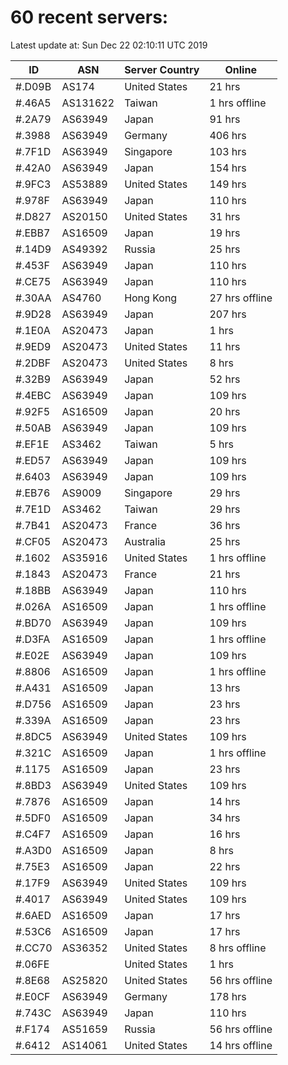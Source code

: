 # 60 recent servers:

Latest update at: Sun Dec 22 02:10:11 UTC 2019

| ID | ASN | Server Country | Online |
| -- | --- | -------------- | ------ |
| #.D09B | AS174 | United States | 21 hrs |
| #.46A5 | AS131622 | Taiwan | 1 hrs offline |
| #.2A79 | AS63949 | Japan | 91 hrs |
| #.3988 | AS63949 | Germany | 406 hrs |
| #.7F1D | AS63949 | Singapore | 103 hrs |
| #.42A0 | AS63949 | Japan | 154 hrs |
| #.9FC3 | AS53889 | United States | 149 hrs |
| #.978F | AS63949 | Japan | 110 hrs |
| #.D827 | AS20150 | United States | 31 hrs |
| #.EBB7 | AS16509 | Japan | 19 hrs |
| #.14D9 | AS49392 | Russia | 25 hrs |
| #.453F | AS63949 | Japan | 110 hrs |
| #.CE75 | AS63949 | Japan | 110 hrs |
| #.30AA | AS4760 | Hong Kong | 27 hrs offline |
| #.9D28 | AS63949 | Japan | 207 hrs |
| #.1E0A | AS20473 | Japan | 1 hrs |
| #.9ED9 | AS20473 | United States | 11 hrs |
| #.2DBF | AS20473 | United States | 8 hrs |
| #.32B9 | AS63949 | Japan | 52 hrs |
| #.4EBC | AS63949 | Japan | 109 hrs |
| #.92F5 | AS16509 | Japan | 20 hrs |
| #.50AB | AS63949 | Japan | 109 hrs |
| #.EF1E | AS3462 | Taiwan | 5 hrs |
| #.ED57 | AS63949 | Japan | 109 hrs |
| #.6403 | AS63949 | Japan | 109 hrs |
| #.EB76 | AS9009 | Singapore | 29 hrs |
| #.7E1D | AS3462 | Taiwan | 29 hrs |
| #.7B41 | AS20473 | France | 36 hrs |
| #.CF05 | AS20473 | Australia | 25 hrs |
| #.1602 | AS35916 | United States | 1 hrs offline |
| #.1843 | AS20473 | France | 21 hrs |
| #.18BB | AS63949 | Japan | 110 hrs |
| #.026A | AS16509 | Japan | 1 hrs offline |
| #.BD70 | AS63949 | Japan | 109 hrs |
| #.D3FA | AS16509 | Japan | 1 hrs offline |
| #.E02E | AS63949 | Japan | 109 hrs |
| #.8806 | AS16509 | Japan | 1 hrs offline |
| #.A431 | AS16509 | Japan | 13 hrs |
| #.D756 | AS16509 | Japan | 23 hrs |
| #.339A | AS16509 | Japan | 23 hrs |
| #.8DC5 | AS63949 | United States | 109 hrs |
| #.321C | AS16509 | Japan | 1 hrs offline |
| #.1175 | AS16509 | Japan | 23 hrs |
| #.8BD3 | AS63949 | United States | 109 hrs |
| #.7876 | AS16509 | Japan | 14 hrs |
| #.5DF0 | AS16509 | Japan | 34 hrs |
| #.C4F7 | AS16509 | Japan | 16 hrs |
| #.A3D0 | AS16509 | Japan | 8 hrs |
| #.75E3 | AS16509 | Japan | 22 hrs |
| #.17F9 | AS63949 | United States | 109 hrs |
| #.4017 | AS63949 | United States | 109 hrs |
| #.6AED | AS16509 | Japan | 17 hrs |
| #.53C6 | AS16509 | Japan | 17 hrs |
| #.CC70 | AS36352 | United States | 8 hrs offline |
| #.06FE |  | United States | 1 hrs |
| #.8E68 | AS25820 | United States | 56 hrs offline |
| #.E0CF | AS63949 | Germany | 178 hrs |
| #.743C | AS63949 | Japan | 110 hrs |
| #.F174 | AS51659 | Russia | 56 hrs offline |
| #.6412 | AS14061 | United States | 14 hrs offline |

